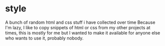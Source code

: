 # style
A bunch of random html and css stuff i have collected over time
Because I'm lazy, I like to copy snippets of html or css from my other projects at times, this is mostly for me but I wanted to make it available for anyone else who wants to use it, probably nobody.

